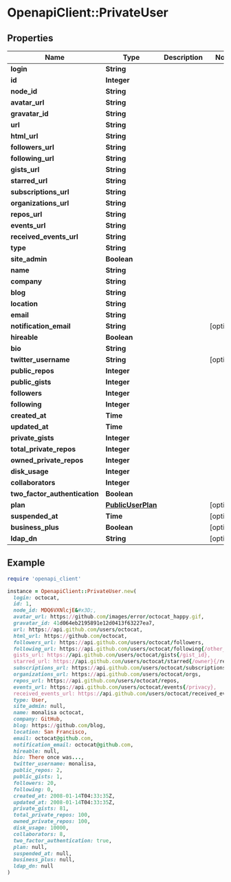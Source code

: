 # OpenapiClient::PrivateUser

## Properties

| Name | Type | Description | Notes |
| ---- | ---- | ----------- | ----- |
| **login** | **String** |  |  |
| **id** | **Integer** |  |  |
| **node_id** | **String** |  |  |
| **avatar_url** | **String** |  |  |
| **gravatar_id** | **String** |  |  |
| **url** | **String** |  |  |
| **html_url** | **String** |  |  |
| **followers_url** | **String** |  |  |
| **following_url** | **String** |  |  |
| **gists_url** | **String** |  |  |
| **starred_url** | **String** |  |  |
| **subscriptions_url** | **String** |  |  |
| **organizations_url** | **String** |  |  |
| **repos_url** | **String** |  |  |
| **events_url** | **String** |  |  |
| **received_events_url** | **String** |  |  |
| **type** | **String** |  |  |
| **site_admin** | **Boolean** |  |  |
| **name** | **String** |  |  |
| **company** | **String** |  |  |
| **blog** | **String** |  |  |
| **location** | **String** |  |  |
| **email** | **String** |  |  |
| **notification_email** | **String** |  | [optional] |
| **hireable** | **Boolean** |  |  |
| **bio** | **String** |  |  |
| **twitter_username** | **String** |  | [optional] |
| **public_repos** | **Integer** |  |  |
| **public_gists** | **Integer** |  |  |
| **followers** | **Integer** |  |  |
| **following** | **Integer** |  |  |
| **created_at** | **Time** |  |  |
| **updated_at** | **Time** |  |  |
| **private_gists** | **Integer** |  |  |
| **total_private_repos** | **Integer** |  |  |
| **owned_private_repos** | **Integer** |  |  |
| **disk_usage** | **Integer** |  |  |
| **collaborators** | **Integer** |  |  |
| **two_factor_authentication** | **Boolean** |  |  |
| **plan** | [**PublicUserPlan**](PublicUserPlan.md) |  | [optional] |
| **suspended_at** | **Time** |  | [optional] |
| **business_plus** | **Boolean** |  | [optional] |
| **ldap_dn** | **String** |  | [optional] |

## Example

```ruby
require 'openapi_client'

instance = OpenapiClient::PrivateUser.new(
  login: octocat,
  id: 1,
  node_id: MDQ6VXNlcjE&#x3D;,
  avatar_url: https://github.com/images/error/octocat_happy.gif,
  gravatar_id: 41d064eb2195891e12d0413f63227ea7,
  url: https://api.github.com/users/octocat,
  html_url: https://github.com/octocat,
  followers_url: https://api.github.com/users/octocat/followers,
  following_url: https://api.github.com/users/octocat/following{/other_user},
  gists_url: https://api.github.com/users/octocat/gists{/gist_id},
  starred_url: https://api.github.com/users/octocat/starred{/owner}{/repo},
  subscriptions_url: https://api.github.com/users/octocat/subscriptions,
  organizations_url: https://api.github.com/users/octocat/orgs,
  repos_url: https://api.github.com/users/octocat/repos,
  events_url: https://api.github.com/users/octocat/events{/privacy},
  received_events_url: https://api.github.com/users/octocat/received_events,
  type: User,
  site_admin: null,
  name: monalisa octocat,
  company: GitHub,
  blog: https://github.com/blog,
  location: San Francisco,
  email: octocat@github.com,
  notification_email: octocat@github.com,
  hireable: null,
  bio: There once was...,
  twitter_username: monalisa,
  public_repos: 2,
  public_gists: 1,
  followers: 20,
  following: 0,
  created_at: 2008-01-14T04:33:35Z,
  updated_at: 2008-01-14T04:33:35Z,
  private_gists: 81,
  total_private_repos: 100,
  owned_private_repos: 100,
  disk_usage: 10000,
  collaborators: 8,
  two_factor_authentication: true,
  plan: null,
  suspended_at: null,
  business_plus: null,
  ldap_dn: null
)
```

